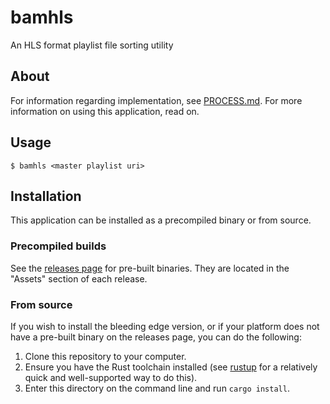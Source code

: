 # bamhls

An HLS format playlist file sorting utility

## About

For information regarding implementation, see [PROCESS.md](./PROCESS.md). For
more information on using this application, read on.

## Usage

```
$ bamhls <master playlist uri>
```

## Installation

This application can be installed as a precompiled binary or from source.

### Precompiled builds

See the [releases page](https://github.com/g-s-k/bamhls/releases/latest) for
pre-built binaries. They are located in the "Assets" section of each release.

### From source

If you wish to install the bleeding edge version, or if your platform does not
have a pre-built binary on the releases page, you can do the following:

1. Clone this repository to your computer.
2. Ensure you have the Rust toolchain installed (see
   [rustup](https://rustup.rs/) for a relatively quick and well-supported way
   to do this).
3. Enter this directory on the command line and run `cargo install`.
